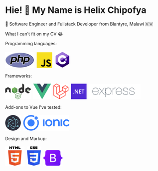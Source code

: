 # Hie! 👋 My Name is Helix Chipofya

:large_blue_circle: Software Engineer and Fullstack Developer from Blantyre, Malawi 🇲🇼<br>

What I can't fit on my CV :joy:

 Programming languages:<br><br>
    <img src="images/PHP-logo.svg" height="50">&nbsp;
    <img src="images/js.png" height="50">&nbsp;
     <img src="images/C.png" height="53">&nbsp;
  
 Frameworks:
 <br>
 <br>
 <img src="images/Nodejs.svg" height="50">&nbsp;
 <img src="images/vue.png" height="50">&nbsp;
 <img src="images/Laravel.svg" height="50">&nbsp;
 <img src="images/NET.svg" height="50">&nbsp;
  <img src="images/Expressjs.png" height="50">&nbsp;

 
 Add-ons to Vue I've tested:
 <br>
 <br>
   <img src="images/Electron.svg" height="50">&nbsp;
     <img src="images/Ionic.svg" height="50">&nbsp;

 Design and Markup:<br><br>
 <img src="images/HTML.svg" height="62">&nbsp;
 <img src="images/CSS.svg" height="62">&nbsp;
 <img src="images/Bootstrap.svg" height="50">&nbsp;

  
 
 
 

